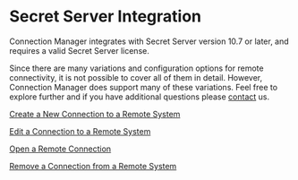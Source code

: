 [title]: #	(Secret Server Integration)
[tags]: #	(integration,ss,create,integrate)
[priority]: #	(500)
# Secret Server Integration

Connection Manager integrates with Secret Server  version 10.7 or later, and requires a valid Secret Server license.

Since there are many variations and configuration options for remote connectivity, it is not possible to cover all of them in detail. However, Connection Manager does support many of these variations. Feel free to explore further and if you have additional questions please [contact](https://thycotic.force.com/support/s/contactsupport) us.

[Create a New Connection to a Remote System](create-new-connection-remote-system.md)

[Edit a Connection to a Remote System](edit-connection-remote-system.md)

[Open a Remote Connection](open-remote-connection.md)

[Remove a Connection from a Remote System](remove-connection-from-remote-system.md)

